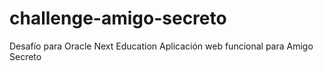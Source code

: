 # challenge-amigo-secreto
Desafío para Oracle Next Education 
Aplicación web funcional para Amigo Secreto
